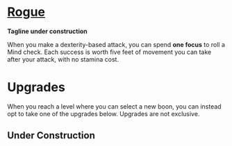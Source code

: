 # [Rogue](Rogue.md)
**Tagline under construction**

When you make a dexterity-based attack, you can spend **one focus** to roll a Mind check. Each success is worth five feet of movement you can take after your attack, with no stamina cost.

# Upgrades
When you reach a level where you can select a new boon, you can instead opt to take one of the upgrades below. Upgrades are not exclusive.

## Under Construction